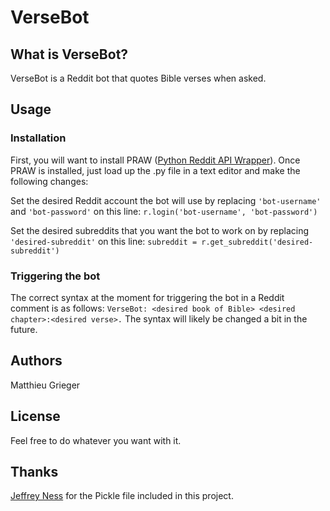 # VerseBot

## What is VerseBot?
VerseBot is a Reddit bot that quotes Bible verses when asked.

## Usage
### Installation
First, you will want to install PRAW ([Python Reddit API Wrapper](https://github.com/praw-dev/praw)).
Once PRAW is installed, just load up the .py file in a text editor and make the following changes:

Set the desired Reddit account the bot will use by replacing `'bot-username'` and `'bot-password'` on this line:
`r.login('bot-username', 'bot-password')`

Set the desired subreddits that you want the bot to work on by replacing `'desired-subreddit'` on this line:
`subreddit = r.get_subreddit('desired-subreddit')`

### Triggering the bot
The correct syntax at the moment for triggering the bot in a Reddit comment is as follows:
`VerseBot: <desired book of Bible> <desired chapter>:<desired verse>.`
The syntax will likely be changed a bit in the future.

## Authors
Matthieu Grieger

## License
Feel free to do whatever you want with it.

## Thanks
[Jeffrey Ness](https://github.com/jness) for the Pickle file included in this project.
